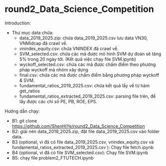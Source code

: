 # round2_Data_Science_Competition
Introduction: 
- Thư mục data chứa:
  + data_2019_2025.zip: chứa data_2019_2025.csv lưu data VN30, VNMidcap đã crawl về.
  + vnindex_equity.csv: chứa VNINDEX đã crawl về.
  + SVM_selected.csv: chứa các mã được mô hình SVM dự đoán sẽ tăng 5% trong 20 ngày tới. (Kết quả việc chạy file SVM.ipynb)  
  + wyckoff_selected.csv: chứa các mã được chấm điểm theo phương pháp wyckoff mà nhóm xây dựng
  + final.csv: chứa các mã được chấm điểm bằng phương pháp wyckoff & SVM.
  + fundamental_ratios_2019_2025.csv: chứa kết quả lấy về từ hàm get_ratios
  + fundamental_ratios_extracted_2019_2025.csv: parsing file trên, để lấy được các chỉ số PE, PB, ROE, EPS.

Hướng dẫn chạy: 
- B1: git clone https://github.com/ShenHiYe/round2_Data_Science_Competition
- B2: giải nén data_2019_2025.zip, đặt file data_2019_2025.csv vào folder data. 
- B3 (optional, vì đã có file data_2019_2025.csv, vnindex_equity.csv và fundamental_ratios_extracted_2019_2025.csv ): Chạy file fetch.ipynb
- B4 (optional, vì đã có file SVM_selected.csv): Chạy file SVM.ipynb
- B5: chạy file problem2_FTUTECH.ipynb
